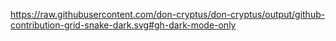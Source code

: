 https://raw.githubusercontent.com/don-cryptus/don-cryptus/output/github-contribution-grid-snake-dark.svg#gh-dark-mode-only
